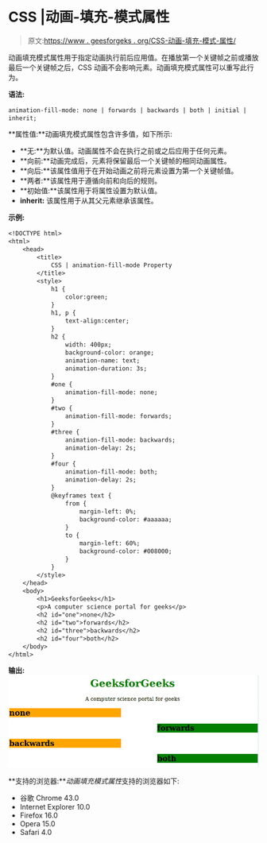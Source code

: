 # CSS |动画-填充-模式属性

> 原文:[https://www . geesforgeks . org/CSS-动画-填充-模式-属性/](https://www.geeksforgeeks.org/css-animation-fill-mode-property/)

动画填充模式属性用于指定动画执行前后应用值。在播放第一个关键帧之前或播放最后一个关键帧之后，CSS 动画不会影响元素。动画填充模式属性可以重写此行为。

**语法:**

```
animation-fill-mode: none | forwards | backwards | both | initial | 
inherit;
```

**属性值:**动画填充模式属性包含许多值，如下所示:

*   **无:**为默认值。动画属性不会在执行之前或之后应用于任何元素。
*   **向前:**动画完成后，元素将保留最后一个关键帧的相同动画属性。
*   **向后:**该属性值用于在开始动画之前将元素设置为第一个关键帧值。
*   **两者:**该属性用于遵循向前和向后的规则。
*   **初始值:**该属性用于将属性设置为默认值。
*   **inherit:** 该属性用于从其父元素继承该属性。

**示例:**

```
<!DOCTYPE html> 
<html> 
    <head> 
        <title>
            CSS | animation-fill-mode Property
        </title>
        <style> 
            h1 {
                color:green;
            }
            h1, p {
                text-align:center;
            }
            h2 { 
                width: 400px; 
                background-color: orange; 
                animation-name: text; 
                animation-duration: 3s; 
            } 
            #one { 
                animation-fill-mode: none; 
            } 
            #two { 
                animation-fill-mode: forwards; 
            } 
            #three { 
                animation-fill-mode: backwards; 
                animation-delay: 2s; 
            } 
            #four { 
                animation-fill-mode: both; 
                animation-delay: 2s; 
            } 
            @keyframes text { 
                from { 
                    margin-left: 0%; 
                    background-color: #aaaaaa; 
                } 
                to { 
                    margin-left: 60%; 
                    background-color: #008000; 
                } 
            } 
        </style> 
    </head> 
    <body> 
        <h1>GeeksforGeeks</h1> 
        <p>A computer science portal for geeks</p> 
        <h2 id="one">none</h2> 
        <h2 id="two">forwards</h2> 
        <h2 id="three">backwards</h2> 
        <h2 id="four">both</h2> 
    </body> 
</html>                                           
```

**输出:**
![animation-fill-mode property](img/88113cf14f8c6e762bde033e87ef129e.png)

**支持的浏览器:***动画填充模式属性*支持的浏览器如下:

*   谷歌 Chrome 43.0
*   Internet Explorer 10.0
*   Firefox 16.0
*   Opera 15.0
*   Safari 4.0